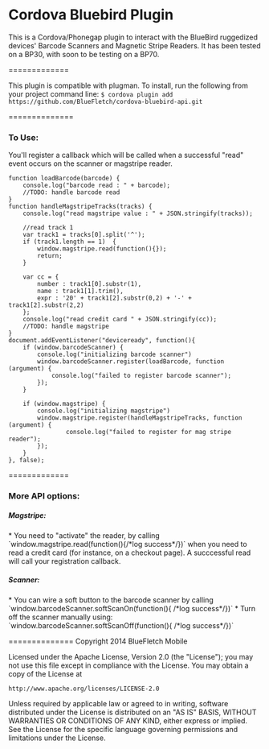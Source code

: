 Cordova Bluebird Plugin
============

This is a Cordova/Phonegap plugin to interact with the BlueBird ruggedized devices' Barcode Scanners and Magnetic Stripe Readers.  It has been tested on a  BP30, with soon to be testing on a BP70.

=============

This plugin is compatible with plugman.  To install, run the following from your project command line: 
```$ cordova plugin add https://github.com/BlueFletch/cordova-bluebird-api.git```


==============

<h3>To Use:</h3>
You'll register a callback which will be called when a successful "read" event occurs on the scanner or magstripe reader.  

```
function loadBarcode(barcode) {
	console.log("barcode read : " + barcode);
	//TODO: handle barcode read
}
function handleMagstripeTracks(tracks) {
	console.log("read magstripe value : " + JSON.stringify(tracks));
   
	//read track 1
	var track1 = tracks[0].split('^');
	if (track1.length == 1)  {
		window.magstripe.read(function(){});
		return;
	}
	
	var cc = {
		number : track1[0].substr(1),
		name : track1[1].trim(),
		expr : '20' + track1[2].substr(0,2) + '-' + track1[2].substr(2,2)
	};
	console.log("read credit card " + JSON.stringify(cc));
	//TODO: handle magstripe
}
document.addEventListener("deviceready", function(){ 
	if (window.barcodeScanner) {
		console.log("initializing barcode scanner")
		window.barcodeScanner.register(loadBarcode, function (argument) {
			console.log("failed to register barcode scanner");
		});
	}
	 
	if (window.magstripe) {
		console.log("initializing magstripe")
		window.magstripe.register(handleMagstripeTracks, function (argument) {
				console.log("failed to register for mag stripe reader");
		});	
	}
}, false);
```

=============
<h3>More API options:</h3>

<h5>Magstripe:</h5>
* You need to "activate" the reader, by calling `window.magstripe.read(function(){/*log success*/})` when you need to read a credit card (for instance, on a checkout page).  A succcessful read will call your registration callback.

<h5>Scanner:</h5>
* You can wire a soft button to the barcode scanner by calling `window.barcodeScanner.softScanOn(function(){ /*log success*/})`
* Turn off the scanner manually using: `window.barcodeScanner.softScanOff(function(){ /*log success*/})`

==============
Copyright 2014 BlueFletch Mobile

Licensed under the Apache License, Version 2.0 (the "License");
you may not use this file except in compliance with the License.
You may obtain a copy of the License at

    http://www.apache.org/licenses/LICENSE-2.0

Unless required by applicable law or agreed to in writing, software
distributed under the License is distributed on an "AS IS" BASIS,
WITHOUT WARRANTIES OR CONDITIONS OF ANY KIND, either express or implied.
See the License for the specific language governing permissions and
limitations under the License.

